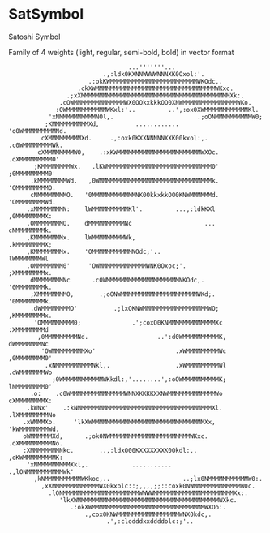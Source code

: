 # SatSymbol
Satoshi Symbol 

Family of 4 weights (light, regular, semi-bold, bold) in vector format

                                                                                          
                                     ...'''''''...                                        
                              .,:ldk0KXNNWWWWNNNXK0Oxol:'.                                
                          .:okKWMMMMMMMMMMMMMMMMMMMMMMMMWKOdc,.                           
                       .ckXWMMMMMMMMMMMMMMMMMMMMMMMMMMMMMMMMMWKxc.                        
                    .;xXMMMMMMMMMMMMMMMMMMMMMMMMMMMMMMMMMMMMMMMMMXk:.                     
                  .cOWMMMMMMMMMMMMMMWX0OOkxkkkOO0XNWMMMMMMMMMMMMMMMWKo.                   
                 :OWMMMMMMMMMMMWKxl:'..         ..',:ox0XWMMMMMMMMMMMMKl.                 
               'xNMMMMMMMMMMNOl,.                       .;oONMMMMMMMMMMW0;                
              ;KMMMMMMMMMMXd,          ............         'o0WMMMMMMMMMNd.              
             cXMMMMMMMMMXd.     .,:oxk0KXXNNNNNXXK00kxol:,.   .c0WMMMMMMMMWk.             
            cXMMMMMMMMWO,    .:xKWMMMMMMMMMMMMMMMMMMMMMMMWXOc.  .oXMMMMMMMMM0'            
           ;KMMMMMMMMWx.   .lKWMMMMMMMMMMMMMMMMMMMMMMMMMMMMM0'    ;0MMMMMMMMM0'           
          .kMMMMMMMMWd.   ,0WMMMMMMMMMMMMMMMMMMMMMMMMMMMMMMMk.     'OMMMMMMMMMO.          
          cNMMMMMMMMO.   '0MMMMMMMMMMMMNK0OkkxkkOO0KNWMMMMMMd.      'OMMMMMMMMWd.         
         .xMMMMMMMMN:    lWMMMMMMMMMMKl'.         ...,:ldkKXl        ,0MMMMMMMMX:         
         .OMMMMMMMMO.    dMMMMMMMMMMNc                    ...         cNMMMMMMMMk.        
         ,KMMMMMMMMx.    lWMMMMMMMMMWk,                               .kMMMMMMMMX;        
         ,KMMMMMMMMx.    'OMMMMMMMMMMMNOdc;'..                         lWMMMMMMMWl        
         .OMMMMMMMM0'     'OWMMMMMMMMMMMMMWNK0Oxoc;'.                  ;XMMMMMMMMx.       
          dMMMMMMMMNc      .c0WMMMMMMMMMMMMMMMMMMMMNKOdc,.             '0MMMMMMMMk.       
          ;XMMMMMMMM0,       .;oONWMMMMMMMMMMMMMMMMMMMMMWKd;.          '0MMMMMMMMk.       
          .dWMMMMMMMMO'          .;lxOKNWMMMMMMMMMMMMMMMMMMWO;         ,KMMMMMMMMx.       
           'OMMMMMMMMM0;              .';coxO0KNMMMMMMMMMMMMMXc        :XMMMMMMMMd        
            ,0MMMMMMMMMNd.                   ..':d0WMMMMMMMMMMK,       dWMMMMMMMNc        
             'OWMMMMMMMMMXo'                      .xWMMMMMMMMMWc      ,0MMMMMMMM0'        
              .xNMMMMMMMMMMNkl,.                  .xWMMMMMMMMMWl     .dWMMMMMMMWo         
                ;0WMMMMMMMMMMMWKkdl:,'........',:oOWMMMMMMMMMMK;     lNMMMMMMMM0'         
          .o:    .c0WMMMMMMMMMMMMMMMWNNXKKKKXXNWMMMMMMMMMMMMMWo     cXMMMMMMMMX:          
         .kWNx'    .:kNMMMMMMMMMMMMMMMMMMMMMMMMMMMMMMMMMMMMMXl.   .lXMMMMMMMMNo           
        .xWMMMXo.     'lkXWMMMMMMMMMMMMMMMMMMMMMMMMMMMMMMMXx,    'kWMMMMMMMMWd.           
        oWMMMMMMXd,      .;ok0NWMMMMMMMMMMMMMMMMMMMMMMWKxc.    .oXMMMMMMMMMNo.            
        :XMMMMMMMMNkc.       ..,:ldxO00KXXXXXXXK0Okdl:,.     ,oKWMMMMMMMMMK:              
         'xNMMMMMMMMMXkl,.            ...........        .,lONMMMMMMMMMMWk'               
           ,kNMMMMMMMMMMWKkoc,..                    ..;lx0NMMMMMMMMMMMW0:.                
             ,xXMMMMMMMMMMMMMWX0kxolc::;,,,,;;::coxk0NWMMMMMMMMMMMMMW0c.                  
               .lONMMMMMMMMMMMMMMMMMMMMMWWWWMMMMMMMMMMMMMMMMMMMMMMXx:.                    
                  'lkXWMMMMMMMMMMMMMMMMMMMMMMMMMMMMMMMMMMMMMMMWXkc.                       
                     .:okXWMMMMMMMMMMMMMMMMMMMMMMMMMMMMMMMWXOo:.                          
                         .,cox0KNWMMMMMMMMMMMMMMMMMWNX0kdc,.                              
                               .',:clodddxxddddolc:;'..                                   
                                                               
